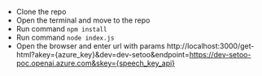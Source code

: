 - Clone the repo
- Open the terminal and move to the repo
- Run command `npm install`
- Run command `node index.js`
- Open the browser and enter url with params
http://localhost:3000/get-html?akey={azure_key}&dev=dev-setoo&endpoint=https://dev-setoo-poc.openai.azure.com&skey={speech_key_api}

